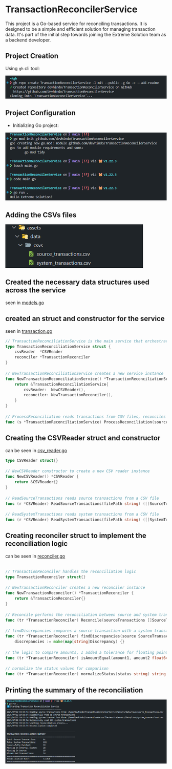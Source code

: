 # TransactionReconcilerService

This project is a Go-based service for reconciling transactions. It is designed to be a simple and efficient solution for managing transaction data. It's part of the initial step towards joining the Extreme Solution team as a backend developer.

## Project Creation

Using `gh` cli tool:

![Project Creation](./assets/imgs/projecCreation.png)

## Project Configuration


- Initializing Go project:

![Initializing Go project](./assets/imgs/initGoProject.png)

## Adding the CSVs files

![Adding the CSVs files](./assets/imgs/CSVsFiles.png)

## Created the necessary data structures used across the service

seen in [models.go](./models.go)



## created an struct and constructor for the service

seen in [transaction.go](./transaction.go)

```Go
// TransactionReconciliationService is the main service that orchestrates the reconciliation process
type TransactionReconciliationService struct {
	csvReader  *CSVReader
	reconciler *TransactionReconciler
}

// NewTransactionReconciliationService creates a new service instance
func NewTransactionReconciliationService() *TransactionReconciliationService {
	return &TransactionReconciliationService{
		csvReader:  NewCSVReader(),
		reconciler: NewTransactionReconciler(),
	}
}

// ProcessReconciliation reads transactions from CSV files, reconciles them, and returns the result
func (s *TransactionReconciliationService) ProcessReconciliation(sourceFilePath, systemFilePath string) (*ReconciliationResult, error)


```
## Creating the CSVReader struct and constructor

can be seen in [csv_reader.go](./csv_reader.go)

```Go
type CSVReader struct{}

// NewCSVReader constructor to create a new CSV reader instance
func NewCSVReader() *CSVReader {
	return &CSVReader{}
}

// ReadSourceTransactions reads source transactions from a CSV file
func (r *CSVReader) ReadSourceTransactions(filePath string) ([]SourceTransaction, error) {}

// ReadSystemTransactions reads system transactions from a CSV file
func (r *CSVReader) ReadSystemTransactions(filePath string) ([]SystemTransaction, error) {}
```
## Creating reconciler struct to implement the reconciliation logic

can be seen in [reconciler.go](./reconciler.go)

```Go

// TransactionReconciler handles the reconciliation logic
type TransactionReconciler struct{}

// NewTransactionReconciler creates a new reconciler instance
func NewTransactionReconciler() *TransactionReconciler {
	return &TransactionReconciler{}
}

// Reconcile performs the reconciliation between source and system transactions
func (tr *TransactionReconciler) Reconcile(sourceTransactions []SourceTransaction, systemTransactions []SystemTransaction) *ReconciliationResult {}

// findDiscrepancies compares a source transaction with a system transaction and returns discrepancies
func (tr *TransactionReconciler) findDiscrepancies(source SourceTransaction, system SystemTransaction) map[string]Discrepancy {
	discrepancies := make(map[string]Discrepancy) {}

// the logic to compare amounts, I added a tolerance for floating point percision
func (tr *TransactionReconciler) isAmountEqual(amount1, amount2 float64) bool {}

// normalize the status values for comparison
func (tr *TransactionReconciler) normalizeStatus(status string) string
```

## Printing the summary of the reconciliation

![summary](./assets/imgs/summary.png)